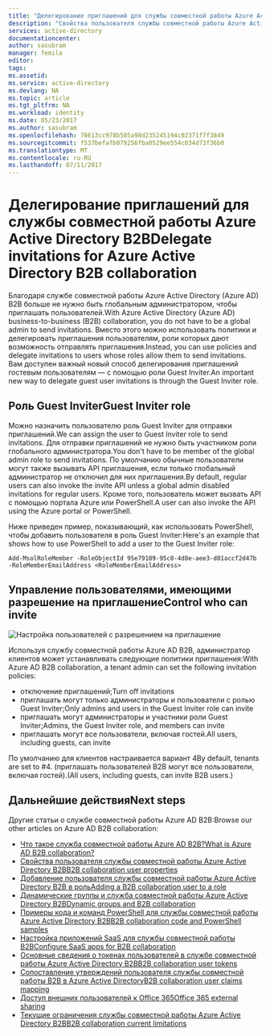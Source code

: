 ```yaml
---
title: "Делегирование приглашений для службы совместной работы Azure Active Directory B2B | Документация Майкрософт"
description: "Свойства пользователя службы совместной работы Azure Active Directory B2B можно настраивать."
services: active-directory
documentationcenter: 
author: sasubram
manager: femila
editor: 
tags: 
ms.assetid: 
ms.service: active-directory
ms.devlang: NA
ms.topic: article
ms.tgt_pltfrm: NA
ms.workload: identity
ms.date: 05/23/2017
ms.author: sasubram
ms.openlocfilehash: 78613cc978b585a98d235245194c02371f7f3849
ms.sourcegitcommit: f537befafb079256fba0529ee554c034d73f36b0
ms.translationtype: MT
ms.contentlocale: ru-RU
ms.lasthandoff: 07/11/2017
---
```

# <a name="delegate-invitations-for-azure-active-directory-b2b-collaboration"></a><span data-ttu-id="763ce-103">Делегирование приглашений для службы совместной работы Azure Active Directory B2B</span><span class="sxs-lookup"><span data-stu-id="763ce-103">Delegate invitations for Azure Active Directory B2B collaboration</span></span>

<span data-ttu-id="763ce-104">Благодаря службе совместной работы Azure Active Directory (Azure AD) B2B больше не нужно быть глобальным администратором, чтобы приглашать пользователей.</span><span class="sxs-lookup"><span data-stu-id="763ce-104">With Azure Active Directory (Azure AD) business-to-business (B2B) collaboration, you do not have to be a global admin to send invitations.</span></span> <span data-ttu-id="763ce-105">Вместо этого можно использовать политики и делегировать приглашения пользователям, роли которых дают возможность отправлять приглашения.</span><span class="sxs-lookup"><span data-stu-id="763ce-105">Instead, you can use policies and delegate invitations to users whose roles allow them to send invitations.</span></span> <span data-ttu-id="763ce-106">Вам доступен важный новый способ делегирования приглашений гостевым пользователям — с помощью роли Guest Inviter.</span><span class="sxs-lookup"><span data-stu-id="763ce-106">An important new way to delegate guest user invitations is through the Guest Inviter role.</span></span>

## <a name="guest-inviter-role"></a><span data-ttu-id="763ce-107">Роль Guest Inviter</span><span class="sxs-lookup"><span data-stu-id="763ce-107">Guest Inviter role</span></span>
<span data-ttu-id="763ce-108">Можно назначить пользователю роль Guest Inviter для отправки приглашений.</span><span class="sxs-lookup"><span data-stu-id="763ce-108">We can assign the user to Guest Inviter role to send invitations.</span></span> <span data-ttu-id="763ce-109">Для отправки приглашений не нужно быть участником роли глобального администратора.</span><span class="sxs-lookup"><span data-stu-id="763ce-109">You don't have to be member of the global admin role to send invitations.</span></span> <span data-ttu-id="763ce-110">По умолчанию обычные пользователи могут также вызывать API приглашения, если только глобальный администратор не отключил для них приглашения.</span><span class="sxs-lookup"><span data-stu-id="763ce-110">By default, regular users can also invoke the invite API unless a global admin disabled invitations for regular users.</span></span> <span data-ttu-id="763ce-111">Кроме того, пользователь может вызвать API с помощью портала Azure или PowerShell.</span><span class="sxs-lookup"><span data-stu-id="763ce-111">A user can also invoke the API using the Azure portal or PowerShell.</span></span>

<span data-ttu-id="763ce-112">Ниже приведен пример, показывающий, как использовать PowerShell, чтобы добавить пользователя в роль Guest Inviter:</span><span class="sxs-lookup"><span data-stu-id="763ce-112">Here's an example that shows how to use PowerShell to add a user to the Guest Inviter role:</span></span>

```
Add-MsolRoleMember -RoleObjectId 95e79109-95c0-4d8e-aee3-d01accf2d47b -RoleMemberEmailAddress <RoleMemberEmailAddress>
```

## <a name="control-who-can-invite"></a><span data-ttu-id="763ce-113">Управление пользователями, имеющими разрешение на приглашение</span><span class="sxs-lookup"><span data-stu-id="763ce-113">Control who can invite</span></span>

![Настройка пользователей с разрешением на приглашение](media/active-directory-b2b-delegate-invitations/control-who-to-invite.png)

<span data-ttu-id="763ce-115">Используя службу совместной работы Azure AD B2B, администратор клиентов может устанавливать следующие политики приглашения:</span><span class="sxs-lookup"><span data-stu-id="763ce-115">With Azure AD B2B collaboration, a tenant admin can set the following invitation policies:</span></span>

- <span data-ttu-id="763ce-116">отключение приглашений;</span><span class="sxs-lookup"><span data-stu-id="763ce-116">Turn off invitations</span></span>
- <span data-ttu-id="763ce-117">приглашать могут только администраторы и пользователи с ролью Guest Inviter;</span><span class="sxs-lookup"><span data-stu-id="763ce-117">Only admins and users in the Guest Inviter role can invite</span></span>
- <span data-ttu-id="763ce-118">приглашать могут администраторы и участники роли Guest Inviter;</span><span class="sxs-lookup"><span data-stu-id="763ce-118">Admins, the Guest Inviter role, and members can invite</span></span>
- <span data-ttu-id="763ce-119">приглашать могут все пользователи, включая гостей.</span><span class="sxs-lookup"><span data-stu-id="763ce-119">All users, including guests, can invite</span></span>

<span data-ttu-id="763ce-120">По умолчанию для клиентов настраивается вариант 4</span><span class="sxs-lookup"><span data-stu-id="763ce-120">By default, tenants are set to #4.</span></span> <span data-ttu-id="763ce-121">(приглашать пользователей B2B могут все пользователи, включая гостей).</span><span class="sxs-lookup"><span data-stu-id="763ce-121">(All users, including guests, can invite B2B users.)</span></span>

## <a name="next-steps"></a><span data-ttu-id="763ce-122">Дальнейшие действия</span><span class="sxs-lookup"><span data-stu-id="763ce-122">Next steps</span></span>

<span data-ttu-id="763ce-123">Другие статьи о службе совместной работы Azure AD B2B:</span><span class="sxs-lookup"><span data-stu-id="763ce-123">Browse our other articles on Azure AD B2B collaboration:</span></span>

* [<span data-ttu-id="763ce-124">Что такое служба совместной работы Azure AD B2B?</span><span class="sxs-lookup"><span data-stu-id="763ce-124">What is Azure AD B2B collaboration?</span></span>](active-directory-b2b-what-is-azure-ad-b2b.md)
* [<span data-ttu-id="763ce-125">Свойства пользователя службы совместной работы Azure Active Directory B2B</span><span class="sxs-lookup"><span data-stu-id="763ce-125">B2B collaboration user properties</span></span>](active-directory-b2b-user-properties.md)
* [<span data-ttu-id="763ce-126">Добавление пользователя службы совместной работы Azure Active Directory B2B в роль</span><span class="sxs-lookup"><span data-stu-id="763ce-126">Adding a B2B collaboration user to a role</span></span>](active-directory-b2b-add-guest-to-role.md)
* [<span data-ttu-id="763ce-127">Динамические группы и служба совместной работы Azure Active Directory B2B</span><span class="sxs-lookup"><span data-stu-id="763ce-127">Dynamic groups and B2B collaboration</span></span>](active-directory-b2b-dynamic-groups.md)
* [<span data-ttu-id="763ce-128">Примеры кода и команд PowerShell для службы совместной работы Azure Active Directory B2B</span><span class="sxs-lookup"><span data-stu-id="763ce-128">B2B collaboration code and PowerShell samples</span></span>](active-directory-b2b-code-samples.md)
* [<span data-ttu-id="763ce-129">Настройка приложений SaaS для службы совместной работы B2B</span><span class="sxs-lookup"><span data-stu-id="763ce-129">Configure SaaS apps for B2B collaboration</span></span>](active-directory-b2b-configure-saas-apps.md)
* [<span data-ttu-id="763ce-130">Основные сведения о токенах пользователей в службе совместной работы Azure Active Directory B2B</span><span class="sxs-lookup"><span data-stu-id="763ce-130">B2B collaboration user tokens</span></span>](active-directory-b2b-user-token.md)
* [<span data-ttu-id="763ce-131">Сопоставление утверждений пользователя службы совместной работы B2B в Azure Active Directory</span><span class="sxs-lookup"><span data-stu-id="763ce-131">B2B collaboration user claims mapping</span></span>](active-directory-b2b-claims-mapping.md)
* [<span data-ttu-id="763ce-132">Доступ внешних пользователей к Office 365</span><span class="sxs-lookup"><span data-stu-id="763ce-132">Office 365 external sharing</span></span>](active-directory-b2b-o365-external-user.md)
* [<span data-ttu-id="763ce-133">Текущие ограничения службы совместной работы Azure Active Directory B2B</span><span class="sxs-lookup"><span data-stu-id="763ce-133">B2B collaboration current limitations</span></span>](active-directory-b2b-current-limitations.md)
